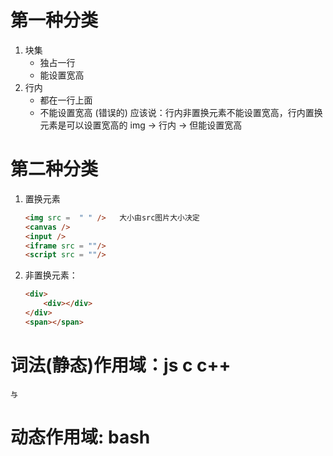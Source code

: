 # 第一种分类
1. 块集
    - 独占一行
    - 能设置宽高 
2. 行内
    - 都在一行上面
    - 不能设置宽高 (错误的)  应该说：行内非置换元素不能设置宽高，行内置换元素是可以设置宽高的
 img -> 行内 -> 但能设置宽高

# 第二种分类
1. 置换元素
    ```html
    <img src =  " " />   大小由src图片大小决定
    <canvas />     
    <input />
    <iframe src = ""/>
    <script src = ""/>
    ```
2. 非置换元素：
    ```html
    <div>
        <div></div>
    </div>
    <span></span>
    ```

# 词法(静态)作用域：js c c++ 
    与 
# 动态作用域: bash